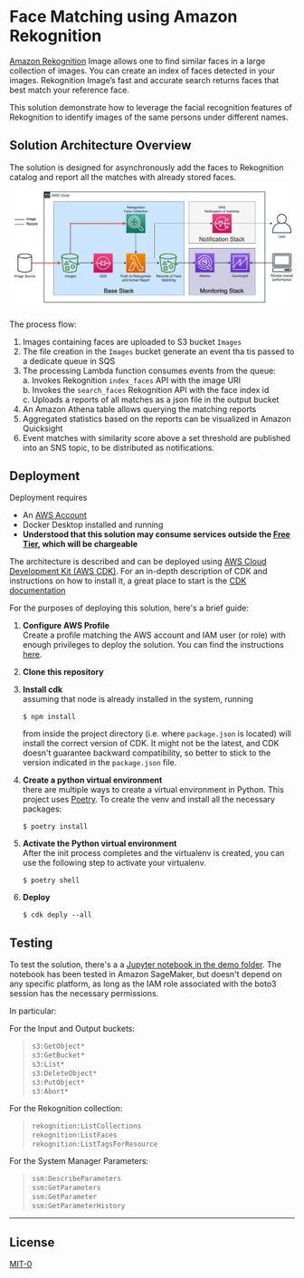
# Face Matching using Amazon Rekognition

[Amazon Rekognition](https://aws.amazon.com/rekognition) Image allows one to find similar faces in a large collection of images. You can create an index of faces detected in your images. Rekognition Image’s fast and accurate search returns faces that best match your reference face.

This solution demonstrate how to leverage the facial recognition features of Rekognition to identify images of the same persons under different names.


## Solution Architecture Overview
The solution is designed for asynchronously add the faces to Rekognition catalog and report all the matches with already stored faces.
![Architecture overview](demo/figures/FaceDuplicates-Page-3.png)

The process flow:

1. Images containing faces are uploaded to S3 bucket `Images`
2. The file creation in the `Images` bucket generate an event tha tis passed to a dedicate queue in SQS
2. The processing Lambda function consumes events from the queue:  
    a. Invokes Rekognition `index_faces` API with the image URI  
    b. Invokes the `search_faces` Rekognition API with the face index id  
    c. Uploads a reports of all matches as a json file in the output bucket
2. An Amazon Athena table allows querying the matching reports
2. Aggregated statistics based on the reports can be visualized in Amazon Quicksight
2. Event matches with similarity score above a set threshold are published into an SNS topic, to be distributed as notifications.


## Deployment
Deployment requires
- An [AWS Account](https://aws.amazon.com/account/)
- Docker Desktop installed and running
- **Understood that this solution may consume services outside the [Free Tier](https://aws.amazon.com/free), which will be chargeable**


The architecture is described and can be deployed using [AWS Cloud Development Kit (AWS CDK)](https://aws.amazon.com/cdk/). For an in-depth description of CDK and instructions on how to install it, a great place to start is the [CDK documentation](https://docs.aws.amazon.com/cdk/latest/guide/home.html)

For the purposes of deploying this solution, here's a brief guide:

1. **Configure AWS Profile**  
Create a profile matching the AWS account and IAM user (or role) with enough privileges to deploy the solution. You can find the instructions [here](https://docs.aws.amazon.com/sdkref/latest/guide/creds-config-files.html).
1. **Clone this repository**
2. **Install cdk**  
assuming that node is already installed in the system, running 
    ```
    $ npm install
    ```
    from inside the project directory (i.e. where `package.json` is located) will install the correct version of CDK. It might not be the latest, and CDK doesn't guarantee backward compatibility, so better to stick to the version indicated in the `package.json` file.
3. **Create a python virtual environment**  
    there are multiple ways to create a virtual environment in Python. This project uses [Poetry](https://python-poetry.org/). To create the venv and install all the necessary packages:
    ```
    $ poetry install
    ```
4. **Activate the Python virtual environment**  
After the init process completes and the virtualenv is created, you can use the following
step to activate your virtualenv.

    ```
    $ poetry shell
    ```

5. **Deploy**

    ```
    $ cdk deply --all
    ```

## Testing
To test the solution, there's a a [Jupyter notebook in the demo folder](demo/FaceMatchingRekognition.ipynb). The notebook has been tested in Amazon SageMaker, but doesn't depend on any specific platform, as long as the IAM role associated with the boto3 session has the necessary permissions.

In particular:

For the Input and Output buckets:
>```
>s3:GetObject*
>s3:GetBucket*
>s3:List*
>s3:DeleteObject*
>s3:PutObject*
>s3:Abort*
>```


For the Rekognition collection:
>```
>rekognition:ListCollections
>rekognition:ListFaces
>rekognition:ListTagsForResource
>```

For the System Manager Parameters:
>```
>ssm:DescribeParameters
>ssm:GetParameters
>ssm:GetParameter
>ssm:GetParameterHistory
>```
***
## License
[MIT-0](LICENSE)